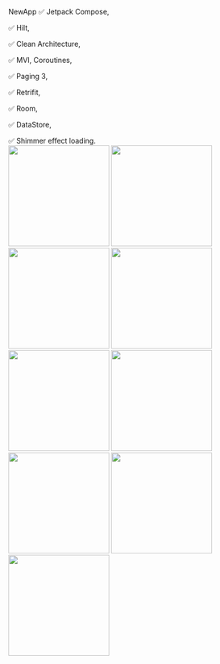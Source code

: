  N e w A p p 
✅ Jetpack Compose,  <br/>

✅ Hilt,  <br/>

✅ Clean Architecture,  <br/>

✅ MVI, Coroutines,   <br/>

✅ Paging 3,  <br/>

✅ Retrifit,  <br/>

✅ Room,  <br/>

✅ DataStore,  <br/>

✅ Shimmer effect loading.  <br/>
<img src="https://github.com/MelnikovAleksandr/News_App/assets/83123472/e7dd0aeb-35f5-4f8b-b2b8-7867a89da254.png" width="200"> 
<img src="https://github.com/MelnikovAleksandr/News_App/assets/83123472/4766863a-b11b-4d58-9d6e-6cf7e4d771da.png" width="200"> 
<img src="https://github.com/MelnikovAleksandr/News_App/assets/83123472/7eda51e3-a41e-4e72-b2bf-3c9d55c6f21f.png" width="200"> 
<img src="https://github.com/MelnikovAleksandr/News_App/assets/83123472/b45c2529-7ac5-4d19-bc9b-e139051536cb.png" width="200"> 
<img src="https://github.com/MelnikovAleksandr/News_App/assets/83123472/02d35485-9592-4bce-8452-2b21e04e4270.png" width="200"> 
<img src="https://github.com/MelnikovAleksandr/News_App/assets/83123472/2b9fab46-a31d-4cfd-a53c-3fbd709920ce.png" width="200"> 
<img src="https://github.com/MelnikovAleksandr/News_App/assets/83123472/85b2de62-ddd6-41ba-9f65-4cc5879223c7.png" width="200"> 
<img src="https://github.com/MelnikovAleksandr/News_App/assets/83123472/8bd638c5-3ac7-4991-9d1c-ede8cfa4249c.png" width="200"> 
<img src="https://github.com/MelnikovAleksandr/News_App/assets/83123472/c85ec488-a98e-453b-be55-5f10865c7f9d.png" width="200"> 
 
 
